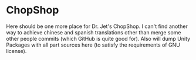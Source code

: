 # ChopShop
Here should be one more place for Dr. Jet's ChopShop. I can't find another way to achieve chinese and spanish translations other than merge some other people commits (which GitHub is quite good for).
Also will dump Unity Packages with all part sources here (to satisfy the requirements of GNU license).
